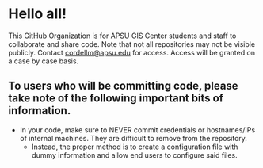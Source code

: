 # Hello all! 

This GitHub Organization is for APSU GIS Center students and staff to collaborate and share code. 
Note that not all repositories may not be visible publicly. Contact cordellm@apsu.edu for access. Access will be granted on a case by case basis.

## To users who will be committing code, please take note of the following important bits of information.

+ In your code, make sure to NEVER commit credentials or hostnames/IPs of internal machines. They are difficult to remove from the repository.
  + Instead, the proper method is to create a configuration file with dummy information and allow end users to configure said files.
